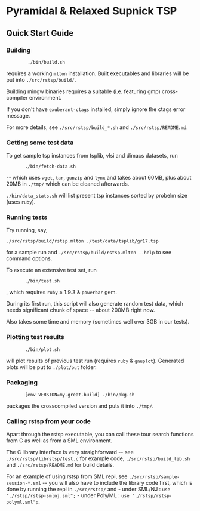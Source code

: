 # Pyramidal & Relaxed Supnick TSP

## Quick Start Guide

### Building

   ```
           ./bin/build.sh
   ```
   requires a working `mlton` installation.  Built executables and libraries
   will be put into `./src/rstsp/build/`.

   Building mingw binaries requires a suitable (i.e. featuring gmp)
   cross-compiler environment.

   If you don't have `exuberant-ctags` installed, simply ignore the ctags error
   message.

   For more details, see `./src/rstsp/build_*.sh` and `./src/rstsp/README.md`.

### Getting some test data
   To get sample tsp instances from tsplib, vlsi and dimacs datasets, run

   ```
          ./bin/fetch-data.sh
   ```
   -- which uses `wget`, `tar`, `gunzip` and `lynx` and takes about 60MB,
   plus about 20MB in `./tmp/` which can be cleaned afterwards.

   `./bin/data_stats.sh` will list present tsp instances sorted by
   probelm size (uses `ruby`).

### Running tests

   Try running, say,
   ```
   ./src/rstsp/build/rstsp.mlton ./test/data/tsplib/gr17.tsp
   ```
   for a sample run and `./src/rstsp/build/rstsp.mlton --help`
   to see command options.

   To execute an extensive test set, run

   ```
          ./bin/test.sh
   ```
   , which requires `ruby` ≥ 1.9.3 & `powerbar` gem.

   During its first run, this script will also generate random test data,
   which needs significant chunk of space -- about 200MB right now.

   Also takes some time and memory (sometimes well over 3GB in our tests).

### Plotting test results

   ```
          ./bin/plot.sh
   ```
   will plot results of previous test run (requires `ruby` & `gnuplot`).
   Generated plots will be put to `./plot/out` folder.

### Packaging

   ```
          [env VERSION=my-great-build] ./bin/pkg.sh
   ```
   packages the crosscompiled version and puts it into `./tmp/`.

### Calling rstsp from your code

   Apart through the rstsp executable, you can call these tour search functions
   from C as well as from a SML environment.

   The C library interface is very straighforward -- see `./src/rstsp/librstsp/test.c`
   for example code, `./src/rstsp/build_lib.sh` and `./src/rstsp/README.md`
   for build details.

   For an example of using rstsp from SML repl,
   see `./src/rstsp/sample-session-*.sml` -- you will also have to include
   the library code first, which is done by running the repl in `./src/rstsp/` and
     - under SML/NJ  : `use "./rstsp/rstsp-smlnj.sml";`
     - under Poly/ML : `use "./rstsp/rstsp-polyml.sml";`.
